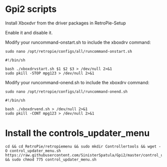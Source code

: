 # Gpi2 scripts

Install Xboxdvr from the driver packages in RetroPie-Setup

Enable it and disable it.

Modify your runcommand-onstart.sh to include the xboxdrv command:

`sudo nano /opt/retropie/configs/all/runcommand-onstart.sh`

```
#!/bin/sh

bash ./xboxdrvstart.sh $1 $2 $3 > /dev/null 2>&1
sudo pkill -STOP mpg123 > /dev/null 2>&1
```

Modify your runcommand-onend.sh to include the xboxdrv command:

`sudo nano /opt/retropie/configs/all/runcommand-onend.sh`

```
#!/bin/sh

bash ./xboxdrvend.sh > /dev/null 2>&1
sudo pkill -CONT mpg123 > /dev/null 2>&1
```


# Install the controls_updater_menu

```shell
cd && cd RetroPie/retropiemenu && sudo mkdir Controllertools && wget -O control_updater_menu.sh https://raw.githubusercontent.com/SinisterSpatula/Gpi2/master/control_updater_menu.sh && sudo chmod 775 control_updater_menu.sh
```

